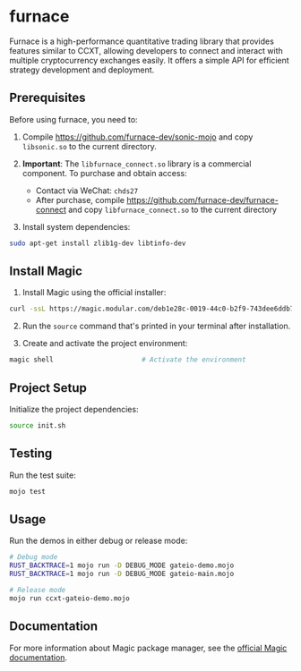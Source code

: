 # furnace
Furnace is a high-performance quantitative trading library that provides features similar to CCXT, allowing developers to connect and interact with multiple cryptocurrency exchanges easily. It offers a simple API for efficient strategy development and deployment.

## Prerequisites

Before using furnace, you need to:

1. Compile https://github.com/furnace-dev/sonic-mojo and copy `libsonic.so` to the current directory.

2. **Important**: The `libfurnace_connect.so` library is a commercial component. To purchase and obtain access:
   - Contact via WeChat: `chds27`
   - After purchase, compile https://github.com/furnace-dev/furnace-connect and copy `libfurnace_connect.so` to the current directory

3. Install system dependencies:
```bash
sudo apt-get install zlib1g-dev libtinfo-dev
```

## Install Magic

1. Install Magic using the official installer:
```bash
curl -ssL https://magic.modular.com/deb1e28c-0019-44c0-b2f9-743dee6ddb70 | bash
```

2. Run the `source` command that's printed in your terminal after installation.

3. Create and activate the project environment:
```bash
magic shell                      # Activate the environment
```

## Project Setup

Initialize the project dependencies:
```bash
source init.sh
```

## Testing

Run the test suite:
```bash
mojo test
```

## Usage

Run the demos in either debug or release mode:

```bash
# Debug mode
RUST_BACKTRACE=1 mojo run -D DEBUG_MODE gateio-demo.mojo
RUST_BACKTRACE=1 mojo run -D DEBUG_MODE gateio-main.mojo

# Release mode
mojo run ccxt-gateio-demo.mojo
```

## Documentation

For more information about Magic package manager, see the [official Magic documentation](https://docs.modular.com/magic/).